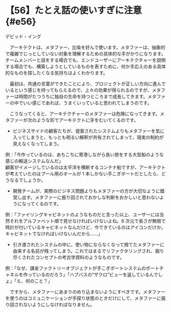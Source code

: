 # 【56】たとえ話の使いすぎに注意{#e56}

<div class="author">デビッド・イング</div>

　アーキテクトは、メタファー、比喩を好んで使います。メタファーは、抽象的で複雑でじっとしていない対象を理解するための具体的な手がかりになります。チームメンバーと話をする場合でも、エンドユーザーにアーキテクチャーを説明する場合でも、構築しようとしているものを表すために、何か手応えのある具体的なものを探したくなる気持ちはよくわかります。

　最初は、共通の言葉ができたことにより、プロジェクトが正しい方向に進んでいるという感じを持ってもらえるので、上々の効果が得られるのですが、メタファーは時間がたつうちに独自の生命を持つところまで成長してきます。メタファーの中でいい感じであれば、うまくいっていると思われてしまうのです。

　こうなってくると、アーキテクチャーのメタファーは危険になってきます。メタファーが次のような形でアーキテクトに牙をむいてくるのです。

* ビジネスサイドの顧客たちが、提案されたシステムよりもメタファーを気に入ってしまうと、もっとも明るい解釈が共有されてしまって、現実の制約が見えなくなってしまう。

例：「今作っているのは、あちこちに寄港しながら長い旅をする大型船のような感じの輸送システムなんだ」  
顧客がイメージしているのは太平洋を横断するコンテナ船ですが、アーキテクトが考えていたのはプール用のオールが 1 本しかない手こぎボートだとしたら、どうなるでしょうか。

* 開発チームが、実際のビジネス問題よりもメタファーの方が大切なように錯覚し出す。メタファーに振り回されておかしな判断をおかしいと思わないようになってくるのです。

例：「ファイリングキャビネットのようなものだと言った以上、ユーザーには当然それをアルファべット順で見せなければいけないよね。6 次元で長さが無限で時計が付いているキャビネットなんだけど、今できているのはアイコンだけか。キャビネットでなければいけないんだから……」

* 引き渡されたシステムの中に、使い物にならなくなって捨てたメタファーに由来する名前が残ってしまう。これではまるでリファクタリングされ、掘り尽くされたコンセプトの考古学資料のようなものです。

例：「なぜ、課金ファクトリーオブジェクトが手こぎボートシステムのポートチャネルを作っているのだろう」「ハブバスの“ザクロ”ビューを返しているんでしょ」「え、何のこと？」

　ですから、メタファーにあまりのめり込まないようにすべきです。メタファーを使うのはコミュニケーションが手探り状態のときだけにして、メタファーに振り回されないようにしなければなりません。
